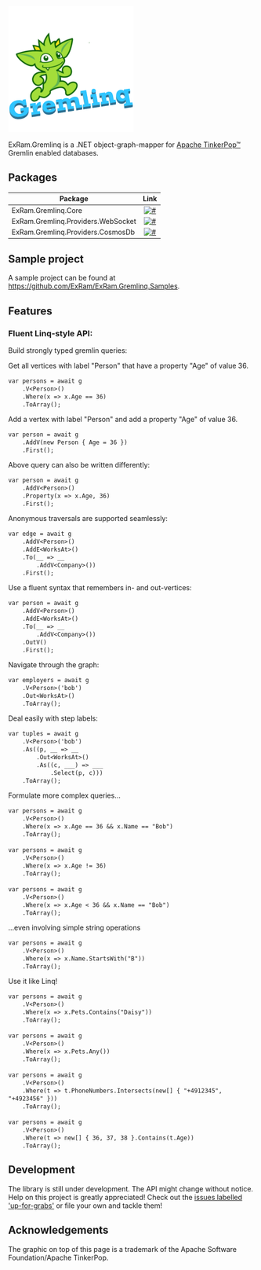![](https://raw.githubusercontent.com/ExRam/ExRam.Gremlinq/master/Assets/NuGetIcon.png)

ExRam.Gremlinq is a .NET object-graph-mapper for [Apache TinkerPop™](http://tinkerpop.apache.org/) Gremlin enabled databases.

## Packages

Package  | Link | 
-------- | :------------: | 
ExRam.Gremlinq.Core | [![#](https://img.shields.io/nuget/v/ExRam.Gremlinq.Core.svg)](https://www.nuget.org/packages/ExRam.Gremlinq.Core) |
ExRam.Gremlinq.Providers.WebSocket | [![#](https://img.shields.io/nuget/v/ExRam.Gremlinq.Providers.WebSocket.svg)](https://www.nuget.org/packages/ExRam.Gremlinq.Providers.WebSocket) |
ExRam.Gremlinq.Providers.CosmosDb | [![#](https://img.shields.io/nuget/v/ExRam.Gremlinq.Providers.CosmosDb.svg)](https://www.nuget.org/packages/ExRam.Gremlinq.Providers.CosmosDb) |

## Sample project

A sample project can be found at https://github.com/ExRam/ExRam.Gremlinq.Samples.

## Features

### Fluent Linq-style API:
Build strongly typed gremlin queries:
    
Get all vertices with label "Person" that have a property "Age" of value 36.

    var persons = await g
        .V<Person>()
        .Where(x => x.Age == 36)
        .ToArray();

Add a vertex with label "Person" and add a property "Age" of value 36.

    var person = await g
        .AddV(new Person { Age = 36 })
        .First();

Above query can also be written differently:

    var person = await g
        .AddV<Person>()
        .Property(x => x.Age, 36)
        .First();

Anonymous traversals are supported seamlessly:

    var edge = await g
        .AddV<Person>()
        .AddE<WorksAt>()
        .To(__ => __
            .AddV<Company>())
        .First();

Use a fluent syntax that remembers in- and out-vertices:

    var person = await g
        .AddV<Person>()
        .AddE<WorksAt>()
        .To(__ => __
            .AddV<Company>())
        .OutV()
        .First();

Navigate through the graph:

    var employers = await g
        .V<Person>('bob')
        .Out<WorksAt>()
        .ToArray();

Deal easily with step labels:

    var tuples = await g
        .V<Person>('bob')
        .As((p, __ => __
            .Out<WorksAt>()
            .As((c, ___) => ___
                .Select(p, c)))
        .ToArray();

Formulate more complex queries...

    var persons = await g
        .V<Person>()
        .Where(x => x.Age == 36 && x.Name == "Bob")
        .ToArray();

    var persons = await g
        .V<Person>()
        .Where(x => x.Age != 36)
        .ToArray();

    var persons = await g
        .V<Person>()
        .Where(x => x.Age < 36 && x.Name == "Bob")
        .ToArray();

...even involving simple string operations

    var persons = await g
        .V<Person>()
        .Where(x => x.Name.StartsWith("B"))
        .ToArray();

Use it like Linq!

    var persons = await g
        .V<Person>()
        .Where(x => x.Pets.Contains("Daisy"))
        .ToArray();

    var persons = await g
        .V<Person>()
        .Where(x => x.Pets.Any())
        .ToArray();
        
    var persons = await g
        .V<Person>()
        .Where(t => t.PhoneNumbers.Intersects(new[] { "+4912345", "+4923456" }))
        .ToArray();

    var persons = await g
        .V<Person>()
        .Where(t => new[] { 36, 37, 38 }.Contains(t.Age))
        .ToArray();

## Development

The library is still under development. The API might change without notice. Help on this project is greatly appreciated! Check out the [issues labelled 'up-for-grabs'](https://github.com/ExRam/ExRam.Gremlinq/issues?q=is%3Aissue+is%3Aopen+label%3Aup-for-grabs) or file your own and tackle them!

## Acknowledgements

The graphic on top of this page is a trademark of the Apache Software Foundation/Apache TinkerPop.
